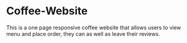 # Coffee-Website
This is a one page responsive coffee website that allows users to view menu and place order, they can as well as leave their reviews.
